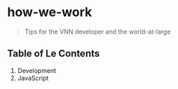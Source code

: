 # how-we-work

> Tips for the VNN developer and the world-at-large

## Table of Le Contents

 1. Development
   1. JavaScript
